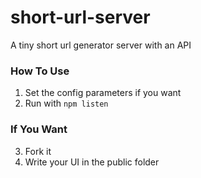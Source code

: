 # short-url-server
A tiny short url generator server with an API

### How To Use
1. Set the config parameters if you want
2. Run with `npm listen`

### If You Want
3. Fork it
4. Write your UI in the public folder
